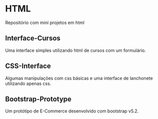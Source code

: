 # HTML
Repositório com mini projetos em html

## Interface-Cursos
Uma interface simples utilizando html de cursos com um formulário.

## CSS-Interface
Algumas manipulações com css básicas e uma interface de lanchonete utilizando apenas css.

## Bootstrap-Prototype
Um protótipo de E-Commerce desenvolvido com bootstrap v5.2.
